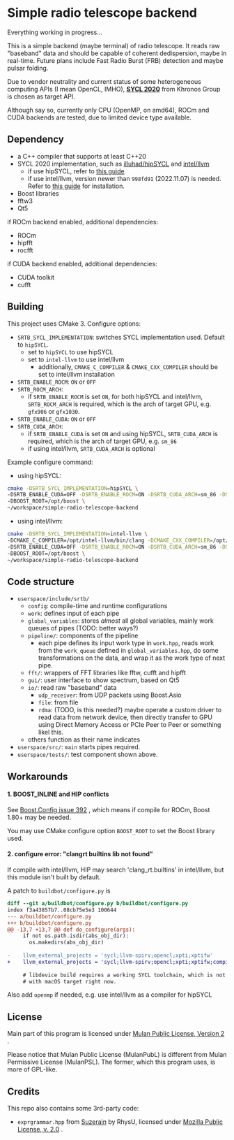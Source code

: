 # Simple radio telescope backend
Everything working in progress...

This is a simple backend (maybe terminal) of radio telescope. 
It reads raw "baseband" data and should be capable of coherent dedispersion, maybe in real-time.
Future plans include Fast Radio Burst (FRB) detection and maybe pulsar folding.

Due to vendor neutrality and current status of some heterogeneous computing APIs (I mean OpenCL, IMHO),
**[SYCL 2020](https://www.khronos.org/sycl/)** from Khronos Group is chosen as target API.

Although say so, currently only CPU (OpenMP, on amd64), ROCm and CUDA backends are tested, due to limited device type available.

## Dependency
* a C++ compiler that supports at least C++20
* SYCL 2020 implementation, such as [illuhad/hipSYCL](https://github.com/illuhad/hipSYCL/) and [intel/llvm](https://github.com/intel/llvm/)
  * if use hipSYCL, refer to [this guide](https://github.com/illuhad/hipSYCL/blob/develop/doc/installing.md)
  * if use intel/llvm, version newer than `998fd91` (2022.11.07) is needed. Refer to [this guide](https://github.com/intel/llvm/blob/sycl/sycl/doc/GetStartedGuide.md) for installation.
* Boost libraries
* fftw3
* Qt5

if ROCm backend enabled, additional dependencies:
* ROCm
* hipfft
* rocfft

if CUDA backend enabled, additional dependencies:
* CUDA toolkit
* cufft

## Building
This project uses CMake 3. 
Configure options:
* `SRTB_SYCL_IMPLEMENTATION`: switches SYCL implementation used. Default to `hipSYCL`.
  * set to `hipSYCL` to use hipSYCL
  * set to `intel-llvm` to use intel/llvm
    * additionally, `CMAKE_C_COMPILER` & `CMAKE_CXX_COMPILER` should be set to intel/llvm installation
* `SRTB_ENABLE_ROCM`: `ON` or `OFF`
* `SRTB_ROCM_ARCH`:
  * if `SRTB_ENABLE_ROCM` is set `ON`, for both hipSYCL and intel/llvm, `SRTB_ROCM_ARCH` is required, which is the arch of target GPU, e.g. `gfx906` or `gfx1030`.
* `SRTB_ENABLE_CUDA`: `ON` or `OFF`
* `SRTB_CUDA_ARCH`:
  * if `SRTB_ENABLE_CUDA` is set `ON` and using hipSYCL, `SRTB_CUDA_ARCH` is required, which is the arch of target GPU, e.g. `sm_86`
  * if using intel/llvm, `SRTB_CUDA_ARCH` is optional

Example configure command:  

* using hipSYCL:
```bash
cmake -DSRTB_SYCL_IMPLEMENTATION=hipSYCL \
-DSRTB_ENABLE_CUDA=OFF -DSRTB_ENABLE_ROCM=ON -DSRTB_CUDA_ARCH=sm_86 -DSRTB_ROCM_ARCH=gfx906 \
-DBOOST_ROOT=/opt/boost \
~/workspace/simple-radio-telescope-backend
```

* using intel/llvm:
```bash
cmake -DSRTB_SYCL_IMPLEMENTATION=intel-llvm \
-DCMAKE_C_COMPILER=/opt/intel-llvm/bin/clang -DCMAKE_CXX_COMPILER=/opt/intel-llvm/bin/clang++ \
-DSRTB_ENABLE_CUDA=OFF -DSRTB_ENABLE_ROCM=ON -DSRTB_CUDA_ARCH=sm_86 -DSRTB_ROCM_ARCH=gfx906 \
-DBOOST_ROOT=/opt/boost \
~/workspace/simple-radio-telescope-backend
```

## Code structure
* `userspace/include/srtb/`
  * `config`: compile-time and runtime configurations
  * `work`: defines input of each pipe
  * `global_variables`: stores *almost* all global variables, mainly work queues of pipes (TODO: better ways?)
  * `pipeline/`: components of the pipeline
    * each pipe defines its input work type in `work.hpp`, reads work from the `work_queue` defined in `global_variables.hpp`, do some transformations on the data, and wrap it as the work type of next pipe.
  * `fft/`: wrappers of FFT libraries like fftw, cufft and hipfft
  * `gui/`: user interface to show spectrum, based on Qt5
  * `io/`: read raw "baseband" data
    * `udp_receiver`: from UDP packets using Boost.Asio
    * `file`: from file
    * `rdma`: (TODO, is this needed?) maybe operate a custom driver to read data from network device, then directly transfer to GPU using Direct Memory Access or PCIe Peer to Peer or something likel this.
  * others function as their name indicates
* `userspace/src/`: `main` starts pipes required.
* `userspace/tests/`: test component shown above.
    

## Workarounds
#### 1. BOOST_INLINE and HIP conflicts
See [Boost.Config issue 392](https://github.com/boostorg/config/issues/392) , which means if compile for ROCm, Boost 1.80+ may be needed.

You may use CMake configure option `BOOST_ROOT` to set the Boost library used.

#### 2. configure error: "clangrt builtins lib not found"
If compile with intel/llvm, HIP may search 'clang_rt.builtins' in intel/llvm, but this module isn't built by default. 

A patch to `buildbot/configure.py` is
```diff
diff --git a/buildbot/configure.py b/buildbot/configure.py
index f3a43857b7..08cb75e5e3 100644
--- a/buildbot/configure.py
+++ b/buildbot/configure.py
@@ -13,7 +13,7 @@ def do_configure(args):
     if not os.path.isdir(abs_obj_dir):
       os.makedirs(abs_obj_dir)
 
-    llvm_external_projects = 'sycl;llvm-spirv;opencl;xpti;xptifw'
+    llvm_external_projects = 'sycl;llvm-spirv;opencl;xpti;xptifw;compiler-rt'
 
     # libdevice build requires a working SYCL toolchain, which is not the case
     # with macOS target right now.
```
Also add `openmp` if needed, e.g. use intel/llvm as a compiler for hipSYCL

## License
Main part of this program is licensed under [Mulan Public License, Version 2](http://license.coscl.org.cn/MulanPubL-2.0/index.html) .  

Please notice that Mulan Public License (MulanPubL) is different from Mulan Permissive License (MulanPSL). The former, which this program uses, is more of GPL-like.

## Credits
This repo also contains some 3rd-party code:
* `exprgrammar.hpp` from [Suzerain](https://bitbucket.org/RhysU/suzerain) by RhysU, licensed under [Mozilla Public License, v. 2.0](https://mozilla.org/MPL/2.0/) .

